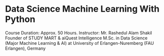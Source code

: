 # Data Science Machine Learning With Python
Course Duration: Approx. 50 Hours.
Instructor: Mr. Rashedul Alam Shakil
Founder of STUDY MART & aiQuest Intelligence
M.Sc. in Data Science (Major Machine Learning & AI) at University of Erlangen-Nuremberg (FAU Erlangen), Germany
